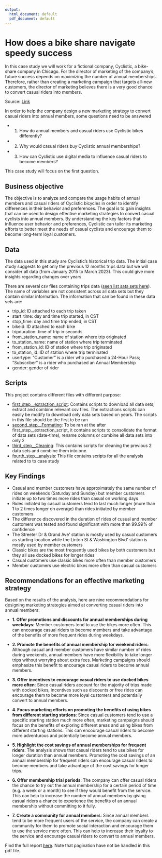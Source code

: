 ```yaml
---
output:
  html_document: default
  pdf_document: default
---
```

# How does a bike share navigate speedy success
In this case study we will work for a fictional company, Cyclistic, a bike-share company in Chicago. For the director of marketing of the company’s, future success depends on maximizing the number of annual memberships. Therefore, rather than creating a marketing campaign that targets all-new customers, the director of marketing believes there is a very good chance to convert casual riders into members. 

Source: [Link](https://d3c33hcgiwev3.cloudfront.net/aacF81H_TsWnBfNR_x7FIg_36299b28fa0c4a5aba836111daad12f1_DAC8-Case-Study-1.pdf?Expires=1681084800&Signature=WgKO~-LpPUMKTGb95H3tFbjTpbRvtu1nqBpjLACnTFrK6jBlggPYFa4lDd6jERYrYmrs7kP~4W~AJU4a3TgXhrp8XFq2c5L5gXwSIcBZNrDDKEeT1ZPXQzSUUGbFtvzy5iz-TyEvMJ-2ETjsA-oDex859GY-Ztjr8EitozVmK2w_&Key-Pair-Id=APKAJLTNE6QMUY6HBC5A)

In order to help the company design a new marketing strategy to convert casual riders into annual members, some questions need to be answered

* 1. How do annual members and casual riders use Cyclistic bikes differently?
* 2. Why would casual riders buy Cyclistic annual memberships?
* 3. How can Cyclistic use digital media to influence casual riders to become members?

This case study will focus on the first question.

## Business objective
The objective is to analyze and compare the usage habits of annual members and casual riders of Cyclistic bicycles in order to identify differences in their behavior and preferences. The goal is to gain insights that can be used to design effective marketing strategies to convert casual cyclists into annual members. By understanding the key factors that influence user behavior and preferences, Cyclistic can tailor its marketing efforts to better meet the needs of casual cyclists and encourage them to become long-term loyal customers.

## Data
The data used in this study are Cyclistic’s historical trip data. The initial case study suggests to get only the previous 12 months trips data but we will consider all data (from January 2015 to March 2023). This could give more insights regarding changes over years.

There are several csv files containing trips data ([seen list sata sets here](https://divvy-tripdata.s3.amazonaws.com/index.html)). The name of variables are not consistent across all data sets but they contain similar information. The information that can be found in these data sets are:

* trip_id: ID attached to each trip taken
* start_time: day and time trip started, in CST
* stop_time: day and time trip ended, in CST
* bikeid: ID attached to each bike
* tripduration: time of trip in seconds 
* from_station_name: name of station where trip originated
* to_station_name: name of station where trip terminated 
* from_station_id: ID of station where trip originated
* to_station_id: ID of station where trip terminated
* usertype: "Customer" is a rider who purchased a 24-Hour Pass; "Subscriber" is a rider who purchased an Annual Membership
* gender: gender of rider 

## Scripts
This project contains different files with different purpose:

* [first_step__extraction_script](first_step__extraction_script.Rmd): Contains scripts to download all data sets, extract and combine relevant csv files. The extractions scripts can easily be modify to download only data sets based on years. The scripts in this file should be the first to be ran
* [second_step__Formating](second_step__Formating.Rmd): To be ran at the after first_step__extraction_script, it contains scripts to consolidate the format of data sets (date-time), rename columns or combine all data sets into only 2
* [third_step__Cleaning](third_step__Cleaning.Rmd): This contains scripts for cleaning the previous 2 data sets and combine them into one. 
* [fourth_step__analysis](fourth_step__analysis.Rmd): This file contains scripts for all the analysis related to to case study


## Key Findings
* Casual and member customers have approximately the same number of rides on weekends (Saturday and Sunday) but member customers initiate up to two times more rides than casual on working days
* Rides initiated by casual customers tend to last much longer (more than 1 to 2 times longer on average) than rides initiated by member customers
* The difference discovered in the duration of rides of cusual and member customers was tested and found significant with more than 99.99% of confidence
* The Streeter Dr & Grand Ave' station is mostly used by casual customers as starting location while the Linton St & Washington Blvd' station is mostly used by member customers
* Classic bikes are the most frequently used bikes by both customers but they all use docked bikes for longer rides
* Casual customers use classic bikes more often than member customers 
* Member customers use electric bikes more often than casual customers
    
## Recommendations for an effective marketing strategy
Based on the results of the analysis, here are nine recommendations for designing marketing strategies aimed at converting casual riders into annual members:

* __1. Offer promotions and discounts for annual memberships during weekdays__: 
Member customers tend to use the bikes more often. This can encourage casual riders to become members and take advantage of the benefits of more frequent rides during weekdays.

* __2. Promote the benefits of annual membership for weekend riders__: 
Although casual and member customers have similar number of rides during weekends, annual members have more flexibility to take longer trips without worrying about extra fees. Marketing campaigns should emphasize this benefit to encourage casual riders to become annual members.

* __3. Offer incentives to encourage casual riders to use docked bikes more often__: 
Since casual riders account for the majority of trips made with docked bikes, incentives such as discounts or free rides can encourage them to become more loyal customers and potentially convert to annual members.

* __4. Focus marketing efforts on promoting the benefits of using bikes from different starting stations__: 
Since casual customers tend to use a specific starting station much more often, marketing campaigns should focus on the benefits of exploring different areas and using bikes from different starting stations. This can encourage casual riders to become more adventurous and potentially become annual members.

* __5. Highlight the cost savings of annual memberships for frequent riders__: 
The analysis shows that casual riders tend to use bikes for longer duration than annual members. Promoting the cost savings of an annual membership for frequent riders can encourage casual riders to become members and take advantage of the cost savings for longer trips.

* __6. Offer membership trial periods__: 
The company can offer casual riders the chance to try out the annual membership for a certain period of time (e.g. a week or a month) to see if they would benefit from the service. This can help to increase the number of annual members by giving casual riders a chance to experience the benefits of an annual membership without committing to it fully.

* __7. Create a community for annual members__: 
Since annual members tend to be more frequent users of the service, the company can create a community for them to promote social interaction and encourage them to use the service more often. This can help to increase their loyalty to the service and encourage casual riders to convert to annual members.



Find the full report [here](report.pdf). Note that pagination have not be handled in this pdf file.
